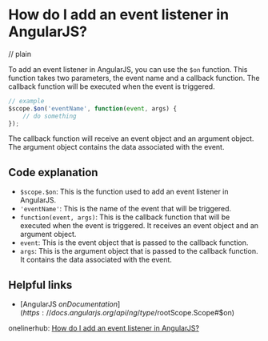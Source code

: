 # How do I add an event listener in AngularJS?
// plain

To add an event listener in AngularJS, you can use the `$on` function. This function takes two parameters, the event name and a callback function. The callback function will be executed when the event is triggered.

```javascript
// example
$scope.$on('eventName', function(event, args) {
    // do something
});
```

The callback function will receive an event object and an argument object. The argument object contains the data associated with the event.

## Code explanation


- `$scope.$on`: This is the function used to add an event listener in AngularJS.
- `'eventName'`: This is the name of the event that will be triggered.
- `function(event, args)`: This is the callback function that will be executed when the event is triggered. It receives an event object and an argument object.
- `event`: This is the event object that is passed to the callback function.
- `args`: This is the argument object that is passed to the callback function. It contains the data associated with the event.

## Helpful links

- [AngularJS $on Documentation](https://docs.angularjs.org/api/ng/type/$rootScope.Scope#$on)

onelinerhub: [How do I add an event listener in AngularJS?](https://onelinerhub.com/angularjs/how-do-i-add-an-event-listener-in-angularjs)